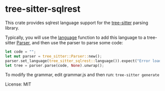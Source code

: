 # tree-sitter-sqlrest

<!-- Please do not edit README.md directly. To generate a new readme from the crate documentation
     in the current file, install cargo-readme using `cargo install cargo-readme` and then run:
     `cargo readme > README.md`
     after making the desired edits to the current file.
-->

This crate provides sqlrest language support for the [tree-sitter][] parsing library.

Typically, you will use the [language][language func] function to add this language to a
tree-sitter [Parser][], and then use the parser to parse some code:

```rust
let code = "";
let mut parser = tree_sitter::Parser::new();
parser.set_language(tree_sitter_sqlrest::language()).expect("Error loading sqlrest grammar");
let tree = parser.parse(code, None).unwrap();
```

To modify the grammar, edit grammar.js and then run: `tree-sitter generate`

[Language]: https://docs.rs/tree-sitter/*/tree_sitter/struct.Language.html
[language func]: fn.language.html
[Parser]: https://docs.rs/tree-sitter/*/tree_sitter/struct.Parser.html
[tree-sitter]: https://tree-sitter.github.io/

License: MIT
